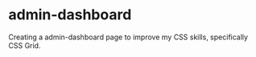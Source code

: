 # admin-dashboard
Creating a admin-dashboard page to improve  my CSS skills, specifically CSS Grid.
